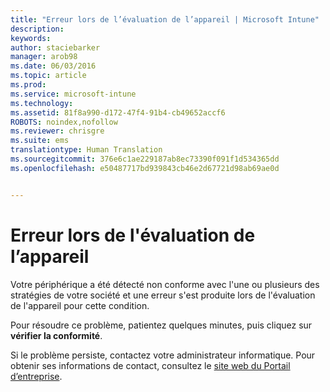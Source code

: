 ```yaml
---
title: "Erreur lors de l’évaluation de l’appareil | Microsoft Intune"
description: 
keywords: 
author: staciebarker
manager: arob98
ms.date: 06/03/2016
ms.topic: article
ms.prod: 
ms.service: microsoft-intune
ms.technology: 
ms.assetid: 81f8a990-d172-47f4-91b4-cb49652accf6
ROBOTS: noindex,nofollow
ms.reviewer: chrisgre
ms.suite: ems
translationtype: Human Translation
ms.sourcegitcommit: 376e6c1ae229187ab8ec73390f091f1d534365dd
ms.openlocfilehash: e50487717bd939843cb46e2d67721d98ab69ae0d


---
```



# Erreur lors de l'évaluation de l’appareil
Votre périphérique a été détecté non conforme avec l'une ou plusieurs des stratégies de votre société et une erreur s'est produite lors de l'évaluation de l'appareil pour cette condition.

Pour résoudre ce problème, patientez quelques minutes, puis cliquez sur **vérifier la conformité**.

Si le problème persiste, contactez votre administrateur informatique. Pour obtenir ses informations de contact, consultez le [site web du Portail d’entreprise](http://portal.manage.microsoft.com).




<!--HONumber=Jul16_HO3-->


